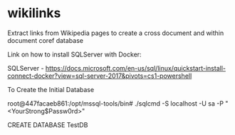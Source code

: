# wikilinks
Extract links from Wikipedia pages to create a cross document and within document coref database

Link on how to install SQLServer with Docker:

SQLServer - https://docs.microsoft.com/en-us/sql/linux/quickstart-install-connect-docker?view=sql-server-2017&pivots=cs1-powershell

To Create the Initial Database

root@447facaeb861:/opt/mssql-tools/bin# ./sqlcmd -S localhost -U sa -P "<YourStrong$Passw0rd>"

CREATE DATABASE TestDB

